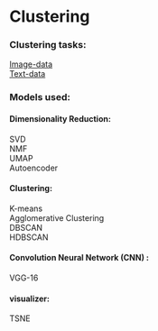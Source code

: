 # Clustering 

### Clustering  tasks:

[Image-data](https://github.com/sil123456/Clustering/tree/main/Image-data)
<br>[Text-data](https://github.com/sil123456/Clustering/tree/main/Text-data)

### Models used:
#### Dimensionality Reduction:
SVD
<br>NMF
<br>UMAP
<br>Autoencoder
#### Clustering:
K-means
<br>Agglomerative Clustering
<br>DBSCAN
<br>HDBSCAN
#### Convolution Neural Network (CNN) :
VGG-16 
#### visualizer:
TSNE
